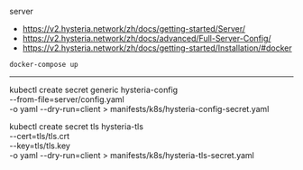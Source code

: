 server

* https://v2.hysteria.network/zh/docs/getting-started/Server/
* https://v2.hysteria.network/zh/docs/advanced/Full-Server-Config/
* https://v2.hysteria.network/zh/docs/getting-started/Installation/#docker


```
docker-compose up
```

---

kubectl create secret generic hysteria-config \
  --from-file=server/config.yaml \
  -o yaml --dry-run=client > manifests/k8s/hysteria-config-secret.yaml

kubectl create secret tls hysteria-tls \
  --cert=tls/tls.crt \
  --key=tls/tls.key \
  -o yaml --dry-run=client > manifests/k8s/hysteria-tls-secret.yaml
